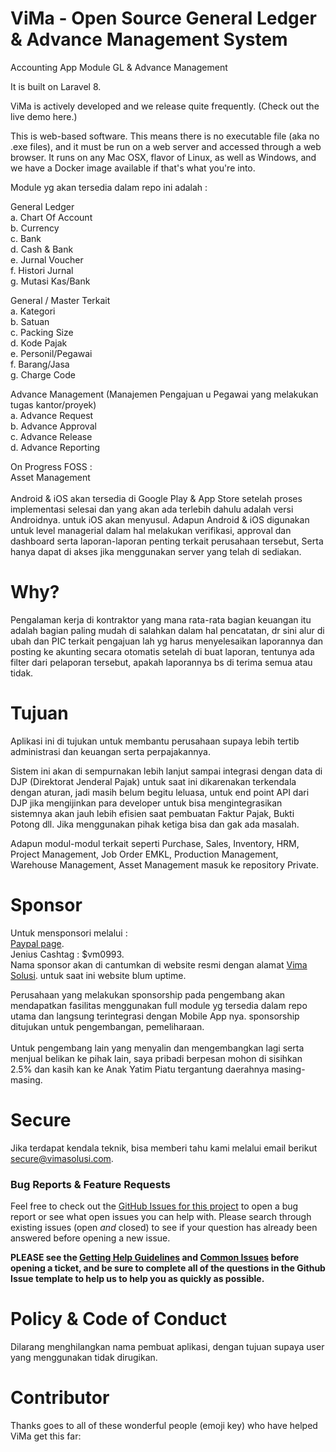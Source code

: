 
# ViMa - Open Source General Ledger & Advance Management System 
Accounting App Module GL &amp; Advance Management

It is built on Laravel 8.

ViMa is actively developed and we release quite frequently. (Check out the live demo here.)

This is web-based software. This means there is no executable file (aka no .exe files), and it must be run on a web server and accessed through a web browser. It runs on any Mac OSX, flavor of Linux, as well as Windows, and we have a Docker image available if that's what you're into.

Module yg akan tersedia dalam repo ini adalah :

General Ledger<br>
a. Chart Of Account<br>
b. Currency<br>
c. Bank<br>
d. Cash & Bank<br>
e. Jurnal Voucher<br>
f. Histori Jurnal<br>
g. Mutasi Kas/Bank<br>

General / Master Terkait<br>
a. Kategori<br>
b. Satuan<br>
c. Packing Size<br>
d. Kode Pajak<br>
e. Personil/Pegawai<br>
f. Barang/Jasa<br>
g. Charge Code<br>

Advance Management (Manajemen Pengajuan u Pegawai yang melakukan tugas kantor/proyek)<br>
a. Advance Request<br>
b. Advance Approval<br>
c. Advance Release<br>
d. Advance Reporting<br>

On Progress FOSS :<br>
Asset Management<br>
<br>
Android & iOS akan tersedia di Google Play & App Store setelah proses implementasi selesai dan yang akan ada terlebih dahulu adalah versi Androidnya. untuk iOS akan menyusul.
Adapun Android & iOS digunakan untuk level managerial dalam hal melakukan verifikasi, approval dan dashboard serta laporan-laporan penting terkait perusahaan tersebut, Serta hanya dapat di akses jika menggunakan server yang telah di sediakan.

# Why?
Pengalaman kerja di kontraktor yang mana rata-rata bagian keuangan itu adalah bagian paling mudah di salahkan dalam hal pencatatan, dr sini alur di ubah dan PIC terkait pengajuan lah yg harus menyelesaikan laporannya dan posting ke akunting secara otomatis setelah di buat laporan, tentunya ada filter dari pelaporan tersebut, apakah laporannya bs di terima semua atau tidak.

# Tujuan

Aplikasi ini di tujukan untuk membantu perusahaan supaya lebih tertib administrasi dan keuangan serta perpajakannya.<br>

Sistem ini akan di sempurnakan lebih lanjut sampai integrasi dengan data di DJP (Direktorat Jenderal Pajak) untuk saat ini dikarenakan terkendala dengan aturan, jadi masih belum begitu leluasa, untuk end point API dari DJP jika mengijinkan para developer untuk bisa mengintegrasikan sistemnya akan jauh lebih efisien saat pembuatan Faktur Pajak, Bukti Potong dll. Jika menggunakan pihak ketiga bisa dan gak ada masalah.

Adapun modul-modul terkait seperti Purchase, Sales, Inventory, HRM, Project Management, Job Order EMKL, Production Management, Warehouse Management, Asset Management masuk ke repository Private.

# Sponsor
Untuk mensponsori melalui :<br> 
[Paypal page](https://paypal.me/vimasol). <br>
Jenius Cashtag : $vm0993.<br>
Nama sponsor akan di cantumkan di website resmi dengan alamat  [Vima Solusi](https:/vimasolusi.com). untuk saat ini website blum uptime. <br>

Perusahaan yang melakukan sponsorship pada pengembang akan mendapatkan fasilitas menggunakan full module yg tersedia dalam repo utama dan langsung terintegrasi dengan Mobile App nya. sponsorship ditujukan untuk pengembangan, pemeliharaan.<br><br>
Untuk pengembang lain yang menyalin dan mengembangkan lagi serta menjual belikan ke pihak lain, saya pribadi berpesan mohon di sisihkan 2.5% dan kasih kan ke Anak Yatim Piatu tergantung daerahnya masing-masing.

# Secure
Jika terdapat kendala teknik, bisa memberi tahu kami melalui email berikut  [secure@vimasolusi.com](mailto:secure@vimasolusi.com).

### Bug Reports & Feature Requests

Feel free to check out the [GitHub Issues for this project](https://github.com/vm0993/vmGL/issues) to open a bug report or see what open issues you can help with. Please search through existing issues (open *and* closed) to see if your question has already been answered before opening a new issue.

**PLEASE see the [Getting Help Guidelines]() and [Common Issues]() before opening a ticket, and be sure to complete all of the questions in the Github Issue template to help us to help you as quickly as possible.**

# Policy & Code of Conduct

Dilarang menghilangkan nama pembuat aplikasi, dengan tujuan supaya user yang menggunakan tidak dirugikan. 

# Contributor
Thanks goes to all of these wonderful people (emoji key) who have helped ViMa get this far:
